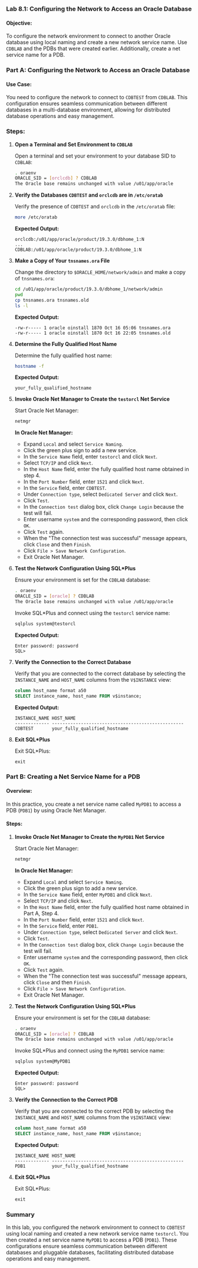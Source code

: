### Lab 8.1: Configuring the Network to Access an Oracle Database

#### Objective:
To configure the network environment to connect to another Oracle database using local naming and create a new network service name. Use `CDBLAB` and the PDBs that were created earlier. Additionally, create a net service name for a PDB.

### Part A: Configuring the Network to Access an Oracle Database

#### Use Case:
You need to configure the network to connect to `CDBTEST` from `CDBLAB`. This configuration ensures seamless communication between different databases in a multi-database environment, allowing for distributed database operations and easy management.

### Steps:

1. **Open a Terminal and Set Environment to `CDBLAB`**

   Open a terminal and set your environment to your database SID to `CDBLAB`:
   ```sh
   . oraenv
   ORACLE_SID = [orclcdb] ? CDBLAB
   The Oracle base remains unchanged with value /u01/app/oracle
   ```

2. **Verify the Databases `CDBTEST` and `orclcdb` are in `/etc/oratab`**

   Verify the presence of `CDBTEST` and `orclcdb` in the `/etc/oratab` file:
   ```sh
   more /etc/oratab
   ```

   **Expected Output:**
   ```
   orclcdb:/u01/app/oracle/product/19.3.0/dbhome_1:N
   ...
   CDBLAB:/u01/app/oracle/product/19.3.0/dbhome_1:N
   ```

3. **Make a Copy of Your `tnsnames.ora` File**

   Change the directory to `$ORACLE_HOME/network/admin` and make a copy of `tnsnames.ora`:
   ```sh
   cd /u01/app/oracle/product/19.3.0/dbhome_1/network/admin
   pwd
   cp tnsnames.ora tnsnames.old
   ls -l
   ```

   **Expected Output:**
   ```
   -rw-r----- 1 oracle oinstall 1870 Oct 16 05:06 tnsnames.ora
   -rw-r----- 1 oracle oinstall 1870 Oct 16 22:05 tnsnames.old
   ```

4. **Determine the Fully Qualified Host Name**

   Determine the fully qualified host name:
   ```sh
   hostname -f
   ```

   **Expected Output:**
   ```
   your_fully_qualified_hostname
   ```

5. **Invoke Oracle Net Manager to Create the `testorcl` Net Service**

   Start Oracle Net Manager:
   ```sh
   netmgr
   ```

   **In Oracle Net Manager:**
   - Expand `Local` and select `Service Naming`.
   - Click the green plus sign to add a new service.
   - In the `Service Name` field, enter `testorcl` and click `Next`.
   - Select `TCP/IP` and click `Next`.
   - In the `Host Name` field, enter the fully qualified host name obtained in step 4.
   - In the `Port Number` field, enter `1521` and click `Next`.
   - In the `Service` field, enter `CDBTEST`.
   - Under `Connection type`, select `Dedicated Server` and click `Next`.
   - Click `Test`.
   - In the `Connection test` dialog box, click `Change Login` because the test will fail.
   - Enter username `system` and the corresponding password, then click `OK`.
   - Click `Test` again.
   - When the "The connection test was successful" message appears, click `Close` and then `Finish`.
   - Click `File > Save Network Configuration`.
   - Exit Oracle Net Manager.

6. **Test the Network Configuration Using SQL*Plus**

   Ensure your environment is set for the `CDBLAB` database:
   ```sh
   . oraenv
   ORACLE_SID = [oracle] ? CDBLAB
   The Oracle base remains unchanged with value /u01/app/oracle
   ```

   Invoke SQL*Plus and connect using the `testorcl` service name:
   ```sh
   sqlplus system@testorcl
   ```

   **Expected Output:**
   ```
   Enter password: password
   SQL>
   ```

7. **Verify the Connection to the Correct Database**

   Verify that you are connected to the correct database by selecting the `INSTANCE_NAME` and `HOST_NAME` columns from the `V$INSTANCE` view:
   ```sql
   column host_name format a50
   SELECT instance_name, host_name FROM v$instance;
   ```

   **Expected Output:**
   ```
   INSTANCE_NAME HOST_NAME
   ------------- --------------------------------------------------
   CDBTEST       your_fully_qualified_hostname
   ```

8. **Exit SQL*Plus**

   Exit SQL*Plus:
   ```sql
   exit
   ```

### Part B: Creating a Net Service Name for a PDB

#### Overview:
In this practice, you create a net service name called `MyPDB1` to access a PDB (`PDB1`) by using Oracle Net Manager.

#### Steps:

1. **Invoke Oracle Net Manager to Create the `MyPDB1` Net Service**

   Start Oracle Net Manager:
   ```sh
   netmgr
   ```

   **In Oracle Net Manager:**
   - Expand `Local` and select `Service Naming`.
   - Click the green plus sign to add a new service.
   - In the `Service Name` field, enter `MyPDB1` and click `Next`.
   - Select `TCP/IP` and click `Next`.
   - In the `Host Name` field, enter the fully qualified host name obtained in Part A, Step 4.
   - In the `Port Number` field, enter `1521` and click `Next`.
   - In the `Service` field, enter `PDB1`.
   - Under `Connection type`, select `Dedicated Server` and click `Next`.
   - Click `Test`.
   - In the `Connection test` dialog box, click `Change Login` because the test will fail.
   - Enter username `system` and the corresponding password, then click `OK`.
   - Click `Test` again.
   - When the "The connection test was successful" message appears, click `Close` and then `Finish`.
   - Click `File > Save Network Configuration`.
   - Exit Oracle Net Manager.

2. **Test the Network Configuration Using SQL*Plus**

   Ensure your environment is set for the `CDBLAB` database:
   ```sh
   . oraenv
   ORACLE_SID = [oracle] ? CDBLAB
   The Oracle base remains unchanged with value /u01/app/oracle
   ```

   Invoke SQL*Plus and connect using the `MyPDB1` service name:
   ```sh
   sqlplus system@MyPDB1
   ```

   **Expected Output:**
   ```
   Enter password: password
   SQL>
   ```

3. **Verify the Connection to the Correct PDB**

   Verify that you are connected to the correct PDB by selecting the `INSTANCE_NAME` and `HOST_NAME` columns from the `V$INSTANCE` view:
   ```sql
   column host_name format a50
   SELECT instance_name, host_name FROM v$instance;
   ```

   **Expected Output:**
   ```
   INSTANCE_NAME HOST_NAME
   ------------- --------------------------------------------------
   PDB1          your_fully_qualified_hostname
   ```

4. **Exit SQL*Plus**

   Exit SQL*Plus:
   ```sql
   exit
   ```

### Summary
In this lab, you configured the network environment to connect to `CDBTEST` using local naming and created a new network service name `testorcl`. You then created a net service name `MyPDB1` to access a PDB (`PDB1`). These configurations ensure seamless communication between different databases and pluggable databases, facilitating distributed database operations and easy management.

